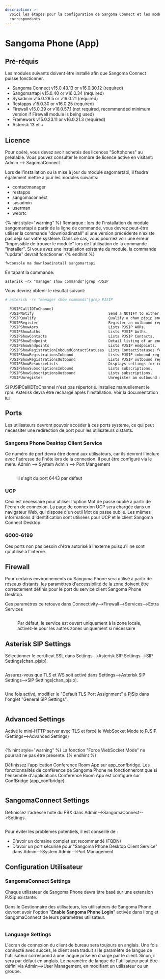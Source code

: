 ```yaml
---
description: >-
  Voici les étapes pour la configuration de Sangoma Connect et les modules
  correspondants
---
```


# Sangoma Phone (App)

## Pré-réquis

Les modules suivants doivent être installé afin que Sangoma Connect puisse fonctionner.

* Sangoma Connect v15.0.43.13 or v16.0.30.12 (required)
* Sangomartapi v15.0.40  or v16.0.34 (required)
* Sysadmin v15.0.29.5 or v16.0.21 (required)
* Restapps v15.0.30 or v16.0.25 (required)
* Firewall v15.0.39 or v16.0.57.1 (not required, recommended minimum version if Firewall module is being used)
* Framework v15.0.23.11 or v16.0.21.3 (required)
* Asterisk 13 et +

## Licence

Pour opéré, vous devez avoir achetés des licences "Softphones" au préalable. Vous pouvez consulter le nombre de licence active en visitant: Admin --> SagomaConnect

Lors de l'installation ou la mise à jour du module sagomartapi, il faudra également mettre à jour les modules suivants:

* contactmanager
* restapps
* sangomaconnect
* sysadmin
* userman
* webrtc &#x20;

{% hint style="warning" %}
Remarque : lors de l'installation du module sangomartapi à partir de la ligne de commande, vous devrez peut-être utiliser la commande "downloadinstall" si une version précédente n'existe pas déjà sur votre système. Dans ce cas, vous pourriez voir une erreur "Impossible de trouver le module" lors de l'utilisation de la commande "installer". Si vous avez une installation existante du module, la commande "update" devrait fonctionner.
{% endhint %}

```shell
fwconsole ma downloadinstall sangomartapi
```

En tapant la commande:

```shell
asterisk -rx "manager show commands"|grep PJSIP
```

Vous devriez obtenir le résultat suivant:

```sh
# asterisk -rx "manager show commands"|grep PJSIP
 
  PJSIPCallIDToChannel
  PJSIPNotify                                  Send a NOTIFY to either an endpoi
  PJSIPQualify                                 Qualify a chan_pjsip endpoint.
  PJSIPRegister                                Register an outbound registration
  PJSIPShowAors                                Lists PJSIP AORs.
  PJSIPShowAuths                               Lists PJSIP Auths.
  PJSIPShowContacts                            Lists PJSIP Contacts.
  PJSIPShowEndpoint                            Detail listing of an endpoint and
  PJSIPShowEndpoints                           Lists PJSIP endpoints.
  PJSIPShowRegistrationInboundContactStatuses  Lists ContactStatuses for PJSIP i
  PJSIPShowRegistrationsInbound                Lists PJSIP inbound registrations
  PJSIPShowRegistrationsOutbound               Lists PJSIP outbound registrationshe
  PJSIPShowResourceLists                       Displays settings for configured
  PJSIPShowSubscriptionsInbound                Lists subscriptions.
  PJSIPShowSubscriptionsOutbound               Lists subscriptions.
  PJSIPUnregister                              Unregister an outbound registration
```

Si PJSIPCallIDToChannel n'est pas répertorié. Installez manuellement le rpm. Asterisk devra être rechargé après l'installation. Voir la documentation [ici](https://wiki.freepbx.org/display/CONNECT/How+to+Setup+Sangoma+Phone+Desktop+on+the+PBX)

## Ports

Les utilisateurs devront pouvoir accéder à ces ports système, ce qui peut nécessiter une redirection de port pour les utilisateurs distants.

### Sangoma Phone Desktop Client Service

Ce numéro de port devra être donné aux utilisateurs, car ils devront l'inclure avec l'adresse de l'hôte lors de la connexion. Il peut être configuré via le menu Admin --> System Admin --> Port Mangement

<figure><img src="../.gitbook/assets/image (50).png" alt=""><figcaption><p>Il s'agit du port 6443 par défaut</p></figcaption></figure>

### UCP

Ceci est nécessaire pour utiliser l'option Mot de passe oublié à partir de l'écran de connexion. La page de connexion UCP sera chargée dans un navigateur Web, qui dispose d'un outil Mot de passe oublié. Les mêmes informations d'identification sont utilisées pour UCP et le client Sangoma Connect Desktop.

### 6000-6199

Ces ports non pas besoin d'être autorisé à l'externe puisqu'il ne sont qu'utilisé à l'interne.

## Firewall

Pour certains environnements où Sangoma Phone sera utilisé à partir de réseaux distants, les paramètres d'accessibilité de la zone doivent être correctement définis pour le port du service client Sangoma Phone Desktop.

Ces paramètres ce retouve dans Connectivity-->Firewall-->Services-->Extra Services

<figure><img src="../.gitbook/assets/image (6).png" alt=""><figcaption><p>Par défaut, le service est ouvert uniquement à la zone locale, activez-le pour les autres zones uniquement si nécessaire</p></figcaption></figure>

## Asterisk SIP Settings

Sélectionner le certificat SSL dans Settings-->Asterisk SIP Settings-->SIP Settings\[chan\_pjsip].

<figure><img src="../.gitbook/assets/image (30).png" alt=""><figcaption></figcaption></figure>

Assurez-vous que TLS et WS soit activé dans Settings-->Asterisk SIP Settings-->SIP Settings\[chan\_pjsip].

<figure><img src="../.gitbook/assets/image (20).png" alt=""><figcaption></figcaption></figure>

Une fois activé, modifier le "Default TLS Port Assignment" à PjSip dans l'onglet "General SIP Settings".

<figure><img src="../.gitbook/assets/image (33).png" alt=""><figcaption></figcaption></figure>

## Advanced Settings <a href="#howtosetupsangomaphonedesktoponthepbx-advancedsettings" id="howtosetupsangomaphonedesktoponthepbx-advancedsettings"></a>

Activé le mini-HTTP server avec TLS et forcé le WebSocket Mode to PJSIP. (Settings-->Advanced Settings)

<figure><img src="../.gitbook/assets/image (11).png" alt=""><figcaption></figcaption></figure>

{% hint style="warning" %}
La fonction "Force WebSocket Mode" ne pourrait ne pas être présente.
{% endhint %}

Définissez l'application Conference Room App sur app\_confbridge. Les fonctionnalités de conférence de Sangoma Phone ne fonctionneront que si l'ensemble d'applications Conference Room App est configuré sur ConfBridge (app\_confbridge).

<figure><img src="../.gitbook/assets/image (26).png" alt=""><figcaption></figcaption></figure>

## SangomaConnect Settings <a href="#howtosetupsangomaphonedesktoponthepbx-sangomaconnectsettings" id="howtosetupsangomaphonedesktoponthepbx-sangomaconnectsettings"></a>

Définissez l'adresse hôte du PBX dans Admin-->SangomaConnect-->Settings.

<figure><img src="../.gitbook/assets/image (9).png" alt=""><figcaption></figcaption></figure>

Pour éviter les problèmes potentiels, il est conseillé de :&#x20;

* D'avoir un domaine complet est recommandé (FQDN)
* D'avoir un port sécurisé pour "Sangoma Phone Desktop Client Service" dans Admin-->System Admin-->Port Management

## Configuration Utilisateur

### SangomaConnect Settings

Chaque utilisateur de Sangoma Phone devra être basé sur une extension PJSip existante.

Dans le Gestionnaire des utilisateurs, les utilisateurs de Sangoma Phone devront avoir l'option "**Enable Sangoma Phone Login**" activée dans l'onglet SangomaConnect de leurs paramètres utilisateur.

<figure><img src="../.gitbook/assets/image (47).png" alt=""><figcaption></figcaption></figure>

### Language Settings

L'écran de connexion du client de bureau sera toujours en anglais. Une fois connecté avec succès, le client sera traduit si le paramètre de langue de l'utilisateur correspond à une langue prise en charge par le client. Sinon, il sera par défaut en anglais. Le paramètre de langue de l'utilisateur peut être défini via Admin-->User Management, en modifiant un utilisateur ou un groupe.

<figure><img src="../.gitbook/assets/image.png" alt=""><figcaption></figcaption></figure>
